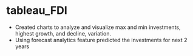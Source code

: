 # tableau_FDI
* Created charts to analyze and visualize max and min investments, highest growth, and decline, variation. 
* Using forecast analytics feature predicted the investments for next 2 years

